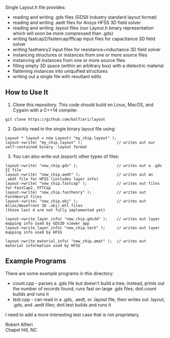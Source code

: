 Single Layout.h file provides:

<ul>
<li>reading and writing .gds files (GDSII industry standard layout format)</li>
<li>reading and writing .aedt files for Ansys HFSS 3D field solver</li> 
<li>reading and writing .layout files (our Layout.h binary representation which will soon be more compressed than .gds)</li>
<li>writing fastcap2/fastercap/fftcap input files for capacitance 3D field solver</li>
<li>writing fasthenry2 input files for resistance+inductance 3D field solver</li>
<li>instancing structures or instances from one or more source files</li>
<li>instancing all instances from one or more source files</li>
<li>filling empty 3D space (within an arbitrary box) with a dielectric material</li>
<li>flattening instances into uniquified structures</li>
<li>writing out a single file with resultant edits</li>
</ul>

<h2>How to Use It</h2>

1. Clone this repository.  This code should build on Linux, MacOS, and Cygwin with a C++14 compiler.</li>

```
git clone https://github.com/balfieri/layout
```

2. Quickly read in the single binary layout file using:

```
Layout * layout = new Layout( "my_chip.layout" );  
layout->write( "my_chip.layout" );               // writes out our self-contained binary .layout format
```

3. You can also write out (export) other types of files:
```
layout->write( "new_chip.gds" );                 // writes out a .gds II file
layout->write( "new_chip.aedt" );                // writes out an .aedt file for HFSS (includes layer info)
layout->write( "new_chip.fastcap" );             // writes out files for FastCap2, FFTCap 
layout->write( "new_chip.fasthenry" );           // writes out FastHenry2 files
layout->write( "new_chip.obj" );                 // writes out Alias/Wavefront 3D .obj/.mtl files 
(those last 4 are not fully implemented yet)

layout->write_layer_info( "new_chip.gds3d" );    // writes out layer mapping info used by GDS3D viewer app
layout->write_layer_info( "new_chip.tech" );     // writes out layer mapping info used by HFSS

layout->write_material_info( "new_chip.amat" );  // writes out material information used by HFSS
```

<h2>Example Programs</h2>

<p>
There are some example programs in this directory:

- count.cpp - parses a .gds file but doesn't build a tree; instead, prints out the number of records found; runs fast on large .gds files; doit.count builds and runs it
- test.cpp - can read in a .gds, .aedt, or .layout file, then writes out .layout, .gds, and .aedt files; doit.test builds and runs it

I need to add a more interesting test case that is not proprietary.


Robert Alfieri<br>
Chapel Hill, NC
